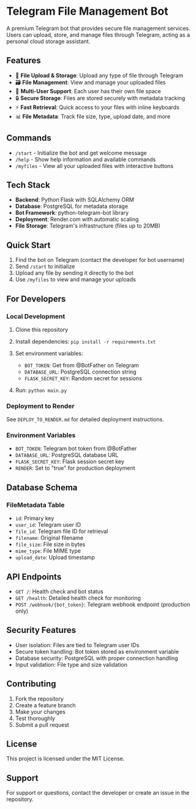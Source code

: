 # Telegram File Management Bot

A premium Telegram bot that provides secure file management services. Users can upload, store, and manage files through Telegram, acting as a personal cloud storage assistant.

## Features

- 📁 **File Upload & Storage**: Upload any type of file through Telegram
- 🗃️ **File Management**: View and manage your uploaded files
- 👤 **Multi-User Support**: Each user has their own file space
- 🔒 **Secure Storage**: Files are stored securely with metadata tracking
- ⚡ **Fast Retrieval**: Quick access to your files with inline keyboards
- 📊 **File Metadata**: Track file size, type, upload date, and more

## Commands

- `/start` - Initialize the bot and get welcome message
- `/help` - Show help information and available commands
- `/myfiles` - View all your uploaded files with interactive buttons

## Tech Stack

- **Backend**: Python Flask with SQLAlchemy ORM
- **Database**: PostgreSQL for metadata storage
- **Bot Framework**: python-telegram-bot library
- **Deployment**: Render.com with automatic scaling
- **File Storage**: Telegram's infrastructure (files up to 20MB)

## Quick Start

1. Find the bot on Telegram (contact the developer for bot username)
2. Send `/start` to initialize
3. Upload any file by sending it directly to the bot
4. Use `/myfiles` to view and manage your uploads

## For Developers

### Local Development

1. Clone this repository
2. Install dependencies: `pip install -r requirements.txt`
3. Set environment variables:
   - `BOT_TOKEN`: Get from @BotFather on Telegram
   - `DATABASE_URL`: PostgreSQL connection string
   - `FLASK_SECRET_KEY`: Random secret for sessions

4. Run: `python main.py`

### Deployment to Render

See `DEPLOY_TO_RENDER.md` for detailed deployment instructions.

### Environment Variables

- `BOT_TOKEN`: Telegram bot token from @BotFather
- `DATABASE_URL`: PostgreSQL database URL
- `FLASK_SECRET_KEY`: Flask session secret key
- `RENDER`: Set to "true" for production deployment

## Database Schema

### FileMetadata Table
- `id`: Primary key
- `user_id`: Telegram user ID
- `file_id`: Telegram file ID for retrieval
- `filename`: Original filename
- `file_size`: File size in bytes
- `mime_type`: File MIME type
- `upload_date`: Upload timestamp

## API Endpoints

- `GET /`: Health check and bot status
- `GET /health`: Detailed health check for monitoring
- `POST /webhook/{bot_token}`: Telegram webhook endpoint (production only)

## Security Features

- User isolation: Files are tied to Telegram user IDs
- Secure token handling: Bot token stored as environment variable
- Database security: PostgreSQL with proper connection handling
- Input validation: File type and size validation

## Contributing

1. Fork the repository
2. Create a feature branch
3. Make your changes
4. Test thoroughly
5. Submit a pull request

## License

This project is licensed under the MIT License.

## Support

For support or questions, contact the developer or create an issue in the repository.